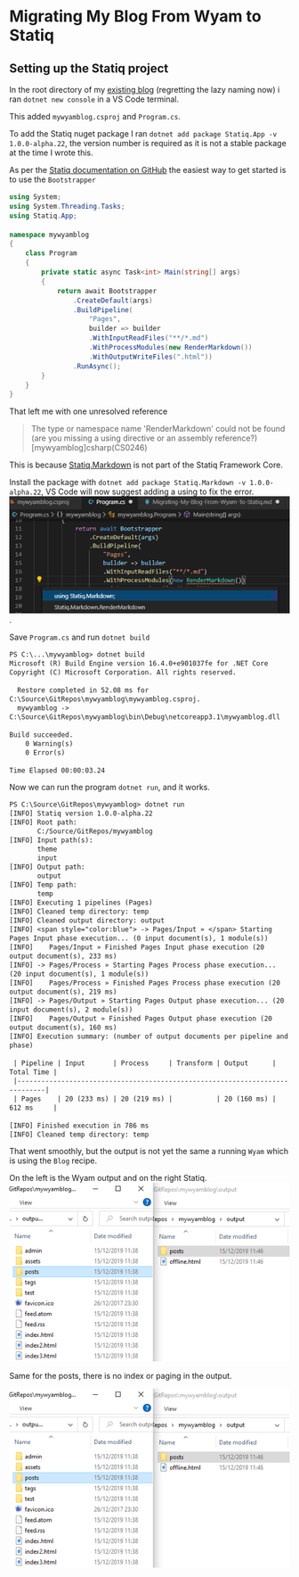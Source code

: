 ﻿---
Title: Migrating My Blog  From Wyam To Statiq Part 1 - Setup
Published: 2019-12-15
Tags: 
  - Wyam
  - Statiq
---

# Migrating My Blog From Wyam to Statiq
## Setting up the Statiq project
In the root directory of my [existing blog](https://github.com/MarkZither/mywyamblog) (regretting the lazy naming now) i ran `dotnet new console` in a VS Code terminal.

This added `mywyamblog.csproj` and `Program.cs`.

To add the Statiq nuget package I ran `dotnet add package Statiq.App -v 1.0.0-alpha.22`, the version number is required as it is not a stable package at the time I wrote this.

As per the [Statiq documentation on GitHub](https://github.com/statiqdev/Statiq.Framework) the easiest way to get started is to use the `Bootstrapper`

``` csharp
using System;
using System.Threading.Tasks;
using Statiq.App;

namespace mywyamblog
{
    class Program
    {
        private static async Task<int> Main(string[] args)
        {
            return await Bootstrapper
                .CreateDefault(args)
                .BuildPipeline(
                    "Pages",
                    builder => builder
                    .WithInputReadFiles("**/*.md")
                    .WithProcessModules(new RenderMarkdown())
                    .WithOutputWriteFiles(".html"))
                .RunAsync();
        }
    }
}
```

That left me with one unresolved reference
> The type or namespace name 'RenderMarkdown' could not be found (are you missing a using directive or an assembly reference?) [mywyamblog]csharp(CS0246)

This is because [Statiq.Markdown](https://www.nuget.org/packages/Statiq.Markdown/1.0.0-alpha.22) is not part of the Statiq Framework Core.

Install the package with `dotnet add package Statiq.Markdown -v 1.0.0-alpha.22`, VS Code will now suggest adding a using to fix the error.
![Statiq Markdown](../assets/Images/Statiq_Markdown.png).

Save `Program.cs` and run `dotnet build`

``` console
PS C:\...\mywyamblog> dotnet build
Microsoft (R) Build Engine version 16.4.0+e901037fe for .NET Core
Copyright (C) Microsoft Corporation. All rights reserved.

  Restore completed in 52.08 ms for C:\Source\GitRepos\mywyamblog\mywyamblog.csproj.
  mywyamblog -> C:\Source\GitRepos\mywyamblog\bin\Debug\netcoreapp3.1\mywyamblog.dll

Build succeeded.
    0 Warning(s)
    0 Error(s)

Time Elapsed 00:00:03.24
```

Now we can run the program `dotnet run`, and it works.

``` console 
PS C:\Source\GitRepos\mywyamblog> dotnet run
[INFO] Statiq version 1.0.0-alpha.22
[INFO] Root path:
       C:/Source/GitRepos/mywyamblog
[INFO] Input path(s):
       theme
       input
[INFO] Output path:
       output
[INFO] Temp path:
       temp
[INFO] Executing 1 pipelines (Pages)
[INFO] Cleaned temp directory: temp
[INFO] Cleaned output directory: output
[INFO] <span style="color:blue"> -> Pages/Input » </span> Starting Pages Input phase execution... (0 input document(s), 1 module(s))
[INFO]    Pages/Input » Finished Pages Input phase execution (20 output document(s), 233 ms)
[INFO] -> Pages/Process » Starting Pages Process phase execution... (20 input document(s), 1 module(s))
[INFO]    Pages/Process » Finished Pages Process phase execution (20 output document(s), 219 ms)
[INFO] -> Pages/Output » Starting Pages Output phase execution... (20 input document(s), 2 module(s))
[INFO]    Pages/Output » Finished Pages Output phase execution (20 output document(s), 160 ms)
[INFO] Execution summary: (number of output documents per pipeline and phase)

 | Pipeline | Input       | Process     | Transform | Output      | Total Time |
 |-----------------------------------------------------------------------------|
 | Pages    | 20 (233 ms) | 20 (219 ms) |           | 20 (160 ms) | 612 ms     |

[INFO] Finished execution in 786 ms
[INFO] Cleaned temp directory: temp
```

That went smoothly, but the output is not yet the same a running `Wyam` which is using the `Blog` recipe.

On the left is the Wyam output and on the right Statiq.
![output directory](../assets/Images/Wyam_vs_Statiq_Output.png)

Same for the posts, there is no index or paging in the output.

![posts output directory](../assets/Images/Wyam_vs_Statiq_Output.png)

